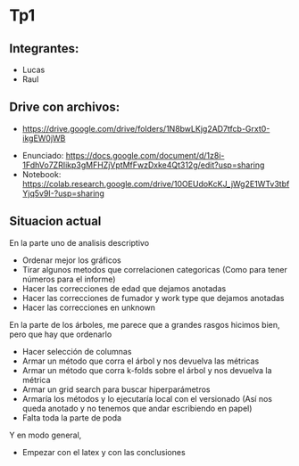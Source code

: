 # Tp1

## Integrantes:

- Lucas
- Raul

## Drive con archivos:
* https://drive.google.com/drive/folders/1N8bwLKjg2AD7tfcb-Grxt0-ikgEW0jWB

- Enunciado: https://docs.google.com/document/d/1z8i-1FdhVo7ZRIikp3gMFHZjVptMfFwzDxke4Qt312g/edit?usp=sharing
- Notebook: https://colab.research.google.com/drive/10OEUdoKcKJ_jWg2E1WTv3tbfYjq5v9I-?usp=sharing

## Situacion actual

En la parte uno de analisis descriptivo
* Ordenar mejor los gráficos
* Tirar algunos metodos que correlacionen categoricas (Como para tener números para el informe)
* Hacer las correcciones de edad que dejamos anotadas
* Hacer las correcciones de fumador y work type que dejamos anotadas
* Hacer las correcciones en unknown

En la parte de los árboles, me parece que a grandes rasgos hicimos bien, pero que hay que ordenarlo
* Hacer selección de columnas 
* Armar un método que corra el árbol y nos devuelva las métricas
* Armar un método que corra k-folds sobre el árbol y nos devuelva la métrica
* Armar un grid search para buscar hiperparámetros
* Armaría los métodos y lo ejecutaría local con el versionado (Así nos queda anotado y no tenemos que andar escribiendo en papel)
* Falta toda la parte de poda

Y en modo general, 
* Empezar con el latex y con las conclusiones